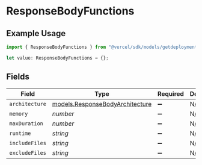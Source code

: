 # ResponseBodyFunctions

## Example Usage

```typescript
import { ResponseBodyFunctions } from "@vercel/sdk/models/getdeploymentop.js";

let value: ResponseBodyFunctions = {};
```

## Fields

| Field                                                                    | Type                                                                     | Required                                                                 | Description                                                              |
| ------------------------------------------------------------------------ | ------------------------------------------------------------------------ | ------------------------------------------------------------------------ | ------------------------------------------------------------------------ |
| `architecture`                                                           | [models.ResponseBodyArchitecture](../models/responsebodyarchitecture.md) | :heavy_minus_sign:                                                       | N/A                                                                      |
| `memory`                                                                 | *number*                                                                 | :heavy_minus_sign:                                                       | N/A                                                                      |
| `maxDuration`                                                            | *number*                                                                 | :heavy_minus_sign:                                                       | N/A                                                                      |
| `runtime`                                                                | *string*                                                                 | :heavy_minus_sign:                                                       | N/A                                                                      |
| `includeFiles`                                                           | *string*                                                                 | :heavy_minus_sign:                                                       | N/A                                                                      |
| `excludeFiles`                                                           | *string*                                                                 | :heavy_minus_sign:                                                       | N/A                                                                      |